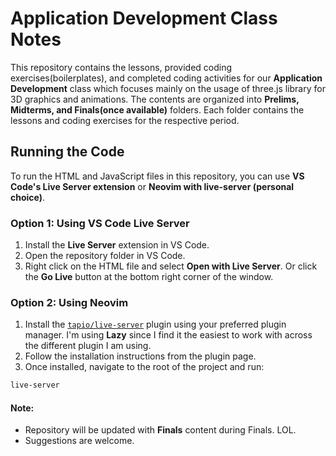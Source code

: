 # Application Development Class Notes

This repository contains the lessons, provided coding exercises(boilerplates), and completed coding activities for our **Application Development** class which focuses mainly on the usage of three.js library for 3D graphics and animations. The contents are organized into **Prelims, Midterms, and Finals(once available)** folders. Each folder contains the lessons and coding exercises for the respective period.

## Running the Code

To run the HTML and JavaScript files in this repository, you can use **VS Code's Live Server extension** or **Neovim with live-server (personal choice)**.

### **Option 1: Using VS Code Live Server**
1. Install the **Live Server** extension in VS Code.
2. Open the repository folder in VS Code.
3. Right click on the HTML file and select **Open with Live Server**. Or click the **Go Live** button at the bottom right corner of the window.

### **Option 2: Using Neovim**
1. Install the [`tapio/live-server`](https://github.com/tapio/live-server) plugin using your preferred plugin manager. I'm using **Lazy** since I find it the easiest to work with across the different plugin I am using.
2. Follow the installation instructions from the plugin page.
3. Once installed, navigate to the root of the project and run:
```sh
live-server
```

#### **Note:**
- Repository will be updated with **Finals** content during Finals. LOL.
- Suggestions are welcome.
